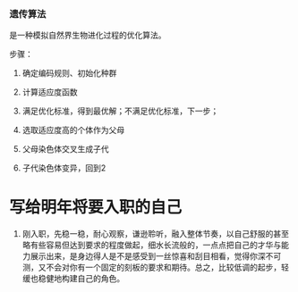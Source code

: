 ### 遗传算法

是一种模拟自然界生物进化过程的优化算法。

步骤：

1. 确定编码规则、初始化种群

2. 计算适应度函数

3. 满足优化标准，得到最优解；不满足优化标准，下一步；

4. 选取适应度高的个体作为父母

5. 父母染色体交叉生成子代

6. 子代染色体变异，回到2



# 写给明年将要入职的自己

1. 刚入职，先稳一稳，耐心观察，谦逊聆听，融入整体节奏，以自己舒服的甚至略有些容易但达到要求的程度做起，细水长流般的，一点点把自己的才华与能力展示出来，是身边得人是不是感受到一丝惊喜和刮目相看，觉得你深不可测，又不会对你有一个固定的刻板的要求和期待。总之，比较低调的起步，轻缓也稳健地构建自己的角色。

